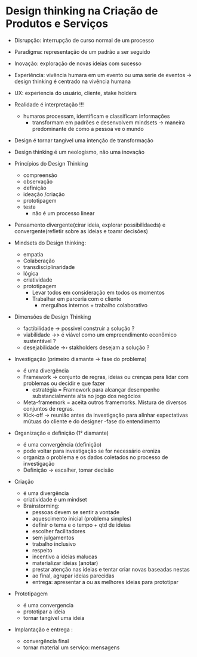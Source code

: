 # Design thinking na Criação de Produtos e Serviços

- Disrupção: interrupção de curso normal de um processo
- Paradigma: representação de um padrão a ser seguido
- Inovação: exploração de novas ideias com sucesso
- Experiência: vivência humara em um evento ou uma serie de eventos -> design thinking é centrado na vivência humana
- UX: experiencia do usuário, cliente, stake holders

-  Realidade é interpretação !!!
   - humaros processam, identificam e classificam informações
     - transformam em padrões e desenvolvem mindsets -> maneira predominante de como a pessoa ve o mundo

- Design é tornar tangível uma intenção de transformação
- Design thinking é um neologismo, não uma inovação

- Princípios do Design Thinking
  - compreensão
  - observação
  - definição
  - ideação /criação
  - prototipagem
  - teste
    - não é um processo linear
  
- Pensamento divergente(cirar ideia, explorar possibilidaeds) e convergente(refletir sobre as ideias e toamr decisões)

- Mindsets do Design thinking: 
  - empatia
  - Colaberação
  - transdisciplinaridade
  - lógica
  - criatividade
  - prototipagem
    - Levar todos em consideração em todos os momentos 
    - Trabalhar em parceria com o cliente
      - mergulhos internos + trabalho colaborativo

- Dimensões de Design Thinking
  - factibilidade -> possivel construir a solução ?
  - viabilidade →> é viável como um empreendimento econômico sustentável ?
  - desejabilidade →› stakholders desejam a solução ?

- Investigação (primeiro diamante -> fase do problema)
  - é uma divergência
  - Framework → conjunto de regras, ideias ou crenças pera lidar com problemas ou decidir e que fazer
    - estratégia = Framework para alcançar desempenho substancialmente alta no jogo dos negócios
  - Meta-framemork = aceita outros framemorks. Mistura de diversos conjuntos de regras.
  - Kick-off → reunião antes da investigação para alinhar expectativas mútuas do cliente e do designer -fase do entendimento

- Organização e definição (1° diamante)
  - é uma convergência (definição)
  - pode voltar para investigação se for necessário eroniza
  - organiza o problema e os dados coletados no processo de investigação
  - Definição → escalher, tomar decisão

- Criação
  - é uma divergência
  - criatividade é um mindset
  - Brainstorming:
    - pessoas devem se sentir a vontade 
    - aquescimento inicial (problema simples)
    - definir o tema e o tempo + qtd de ideias
    - escolher facilitadores
    - sem julgamentos
    - trabalho inclusivo
    - respeito
    - incentivo a ideias malucas
    - materializar ideias (anotar)
    - prestar atenção nas ideias e tentar criar novas baseadas nestas
    - ao final, agrupar ideias parecidas
    - entrega: apresentar a ou as melhores ideias para prototipar

- Prototipagem
  - é uma convergencia
  - prototipar a ideia
  - tornar tangível uma ideia

- Implantação e entrega :
  - convergência final
  - tornar material um serviço: mensagens